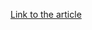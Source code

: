 [Link to the article](https://www.securityweek.com/ibm-patches-rce-vulnerabilities-in-data-virtualization-manager-security-soar/)
